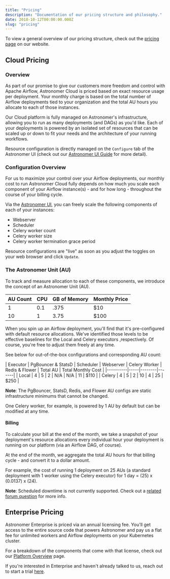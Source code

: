 ```yaml
---
title: "Pricing"
description: "Documentation of our pricing structure and philosophy."
date: 2018-10-12T00:00:00.000Z
slug: "pricing"
---
```


To view a general overview of our pricing structure, check out the [pricing page](https://www.astronomer.io/pricing/) on our website.

## Cloud Pricing

### Overview

As part of our promise to give our customers more freedom and control with Apache Airflow, Astronomer Cloud is priced based on exact resource usage per deployment. Your monthly charge is based on the total number of Airflow deployments tied to your organization and the total AU hours you allocate to each of those instances.

Our Cloud platform is fully managed on Astronomer's infrastructure, allowing you to run as many deployments (and DAGs) as you'd like. Each of your deployments is powered by an isolated set of resources that can be scaled up or down to fit your needs and the architecture of your running workflows.

Resource configuration is directly managed on the `Configure` tab of the Astronomer UI (check out our [Astronomer UI Guide](https://www.astronomer.io/docs/airflow-deployments/) for more detail).

### Configuration Overview

For us to maximize your control over your Airflow deployments, our monthly cost to run Astronomer Cloud fully depends on how much you scale each component of your Airflow instance(s) - and for how long - throughout the course of your billing cycle.

Via the [Astronomer UI](https://app.astronomer.cloud/login), you can freely scale the following components of each of your instances:

- Webserver
- Scheduler
- Celery worker count
- Celery worker size
- Celery worker termination grace period

Resource configurations are "live" as soon as you adjust the toggles on your web browser and click `Update`.

### The Astronomer Unit (AU)

To track and measure allocation to each of these components, we introduce the concept of an Astronomer Unit (AU).

| AU Count | CPU | GB of Memory | Monthly Price |
|----------|-----|--------|-------|
| 1 | 0.1 | .375 | $10 |
| 10 | 1 | 3.75 | $100


When you spin up an Airflow deployment, you'll find that it's pre-configured with default resource allocations. We've identified those levels to be effective baselines for the Local and Celery executors ,respectively. Of course, you're free to adjust them freely at any time.

See below for out-of-the-box configurations and corresponding AU count:

| Executor | PgBouncer & StatsD | Scheduler | Webserver | Celery Worker | Redis & Flower | Total AU | Total Monthly Cost |
|----------|-----|--------|-------|
| Local | 4 | 5 | 2 | N/A | N/A | 11 | $110 |
| Celery | 4 | 5 | 2 | 10 | 4 | 25 | $250 |

**Note**: The PgBouncer, StatsD, Redis, and Flower AU configs are static infrastructure minimums that cannot be changed.

One Celery worker, for example, is powered by 1 AU by default but can be modified at any time.

#### Billing

To calculate your bill at the end of the month, we take a snapshot of your deployment's resource allocations every individual hour your deployment is running on our platform (via an Airflow DAG, of course).

At the end of the month, we aggregate the total AU hours for that billing cycle - and convert it to a dollar amount.

For example, the cost of running 1 deployment on 25 AUs (a standard deployment with 1 worker using the Celery executor) for 1 day = (25) x (0.0137) x (24).

**Note**: Scheduled downtime is not currently supported. Check out a [related forum question](https://forum.astronomer.io/t/can-i-have-scheduled-downtime/35) for more info.

## Enterprise Pricing

Astronomer Enterprise is priced via an annual licensing fee. You'll get access to the entire source code that powers Astronomer and pay us a flat fee for unlimited workers and Airflow deployments on your Kubernetes cluster.

For a breakdown of the components that come with that license, check out our [Platform Overview](https://www.astronomer.io/docs/overview/) page.

If you're interested in Enterprise and haven't already talked to us, reach out to start a trial [here](https://www.astronomer.io/enterprise/#request).
